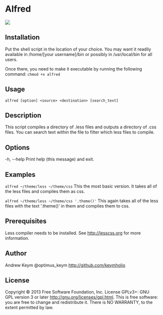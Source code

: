 # Alfred
<img src="https://raw.github.com/keymholio/alfred/master/alfred.jpg"/>

## Installation
Put the shell script in the location of your choice. You may want it readily available in /home/[your username]/bin or possibly in /usr/local/bin for all users.

Once there, you need to make it executable by running the following command:
`chmod +x alfred`

## Usage
`alfred [option] <source> <destination> [search_text]` 

## Description
This script compiles a directory of .less files and outputs a directory of .css files. You can search text within the file to filter which less files to compile.

## Options
  -h, --help	Print help (this message) and exit.

## Examples
`alfred ~/theme/less ~/theme/css`
This the most basic version. It takes all of the less files and compiles them as css.

`alfred ~/theme/less ~/theme/css '.theme()'`
This again takes all of the less files with the text '.theme()' in them and compiles them to css.

## Prerequisites
Less compiler needs to be installed. See http://lesscss.org for more information.

## Author
Andrew Keym @optimus_keym
http://github.com/keymholio

## License
Copyright © 2013 Free Software Foundation, Inc. License  GPLv3+:  GNU
GPL version 3 or later <http://gnu.org/licenses/gpl.html>.
This  is  free  software:  you  are free to change and redistribute it.
There is NO WARRANTY, to the extent permitted by law.
